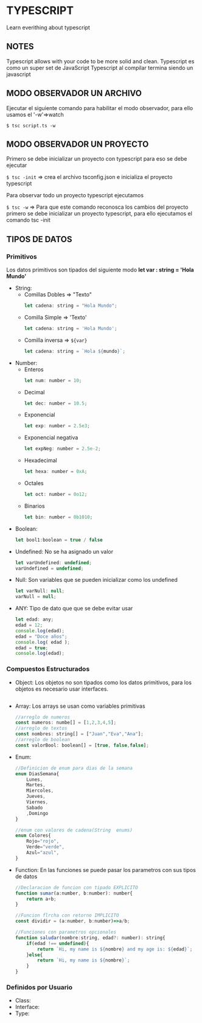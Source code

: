 # TYPESCRIPT
Learn everithing about typescript

## NOTES

Typescript allows with your code to be more solid and clean.
Typescript es como un super set de JavaScript
Typescript al compilar termina siendo un javascript

## MODO OBSERVADOR UN ARCHIVO
Ejecutar el siguiente comando para habilitar el modo observador, para ello usamos el '-w'=>watch

`$ tsc script.ts -w`

## MODO OBSERVADOR UN PROYECTO
Primero se debe inicializar un proyecto con typescript para eso se debe 
ejecutar

`$ tsc -init` => crea el archivo tsconfig.json e inicializa el proyecto typescript

Para observar todo un proyecto typescript ejecutamos 

`$ tsc -w` => Para que este comando reconosca los cambios del proyecto primero se debe inicializar un proyecto typescript, para ello ejecutamos el comando tsc -init

## TIPOS DE DATOS
### Primitivos
Los datos primitivos son tipados del siguiente modo **let var : string = 'Hola Mundo'**
* String: 
    * Comillas Dobles => "Texto"
        ```javascript
        let cadena: string = "Hola Mundo";
    * Comilla Simple => 'Texto'
        ```javascript
        let cadena: string = 'Hola Mundo';
    * Comilla inversa => `${var}`
        ```javascript
        let cadena: string = `Hola ${mundo}`;
* Number: 
    * Enteros
        ```javascript
        let num: number = 10;
    * Decimal
        ```javascript
        let dec: number = 10.5;
    * Exponencial
        ```javascript
        let exp: number = 2.5e3;
    * Exponencial negativa
        ```javascript
        let expNeg: number = 2.5e-2;
    * Hexadecimal
        ```javascript
        let hexa: number = 0xA;
    * Octales
        ```javascript
        let oct: number = 0o12;
    * Binarios
        ```javascript
        let bin: number = 0b1010;
* Boolean:
    ```javascript
    let bool1:boolean = true / false
* Undefined: No se ha asignado un valor
    ```javascript
    let varUndefined: undefined;
    varUndefined = undefined;
* Null: Son variables que se pueden inicializar como los undefined
    ```javascript
    let varNull: null;
    varNull = null;
* ANY: Tipo de dato que que se debe evitar usar
    ```javascript
    let edad: any;
    edad = 12;
    console.log(edad);
    edad = "Doce años";
    console.log( edad );
    edad = true;
    console.log(edad);
### Compuestos Estructurados
* Object: Los objetos no son tipados como los datos primitivos, para los objetos es necesario usar interfaces.
    ```javascript
* Array: Los arrays se usan como variables primitivas
    ```javascript
    //arreglo de numeros
    const numeros: numbe[] = [1,2,3,4,5];
    //arreglo de textos
    const nombres: string[] = ["Juan","Eva","Ana"];
    //arreglo de boolean
    const valorBool: boolean[] = [true, false,false];
* Enum: 
    ```javascript
    //Definicion de enum para dias de la semana
    enum DiasSemana{
        Lunes,
        Martes,
        Miercoles,
        Jueves,
        Viernes,
        Sabado
        ,Domingo
    }

    //enum con valores de cadena(String  enums)
    enum Colores{
        Rojo="rojo",
        Verde="verde",
        Azul="azul",
    }
* Function: En las funciones se puede pasar los parametros con sus tipos de datos
    ```javascript
    //Declaracion de funcion con tipado EXPLICITO
    function sumar(a:number, b:number): number{
        return a+b;
    }

    //Funcion flrcha con retorno IMPLICITO
    const dividir = (a:number, b:number)=>a/b;

    //Funciones con parametros opcionales
    function saludar(nombre:string, edad?: number): string{
        if(edad !== undefined){
            return `Hi, my name is ${nombre} and my age is: ${edad}`;
        }else{
            return `Hi, my name is ${nombre}`;
        }
    }

### Definidos por Usuario
* Class:
* Interface:
* Type:

